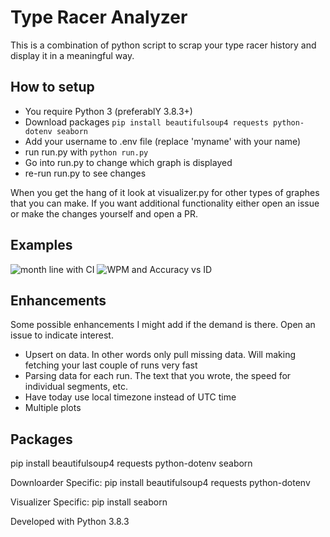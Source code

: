 # Type Racer Analyzer
This is a combination of python script to scrap your type racer history and display it in a meaningful way.

## How to setup
- You require Python 3 (preferablY 3.8.3+)
- Download packages `pip install beautifulsoup4 requests python-dotenv seaborn`
- Add your username to .env file (replace 'myname' with your name)
- run run.py with `python run.py`
- Go into run.py to change which graph is displayed
- re-run run.py to see changes

When you get the hang of it look at visualizer.py for other types of graphes that you can make. If you want additional functionality either open an issue or make the changes yourself and open a PR.

## Examples

![month line with CI](https://github.com/1mozolacal/Type_Racer_Analyzer/media/monthly.png?raw=true)
![WPM and Accuracy vs ID](https://github.com/1mozolacal/Type_Racer_Analyzer/media/ful_id.png?raw=true)

## Enhancements
Some possible enhancements I might add if the demand is there. Open an issue to indicate interest.
- Upsert on data. In other words only pull missing data. Will making fetching your last couple of runs very fast
- Parsing data for each run. The text that you wrote, the speed for individual segments, etc.
- Have today use local timezone instead of UTC time
- Multiple plots 


## Packages
pip install beautifulsoup4 requests python-dotenv seaborn

Downloarder Specific:
pip install beautifulsoup4 requests python-dotenv

Visualizer Specific:
pip install seaborn

Developed with Python 3.8.3

